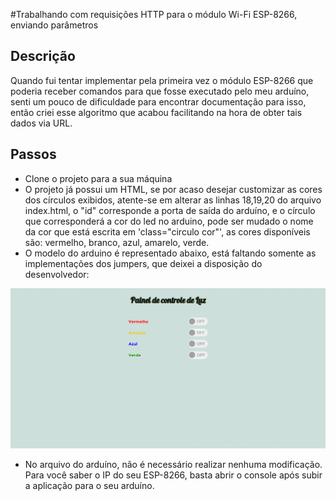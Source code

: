 #Trabalhando com requisições HTTP para o módulo Wi-Fi ESP-8266, enviando parâmetros 


## Descrição

Quando fui tentar implementar pela primeira vez o módulo ESP-8266 que poderia receber comandos para que fosse executado pelo meu arduíno, senti um pouco de dificuldade para encontrar documentação para isso, então criei esse algoritmo que acabou facilitando na hora de obter tais dados via URL.

## Passos

* Clone o projeto para a sua máquina
* O projeto já possui um HTML, se por acaso desejar customizar as cores dos círculos exibidos, atente-se em alterar as linhas 18,19,20 do arquivo index.html, o "id" corresponde a porta de saída do arduíno, e o círculo que corresponderá a cor do led no arduino, pode ser mudado o nome da cor que está escrita em 'class="circulo cor"', as cores disponíveis são: vermelho, branco, azul, amarelo, verde.
* O modelo do arduino é representado abaixo, está faltando somente as implementações dos jumpers, que deixei a disposição do desenvolvedor:

![Demo](https://raw.githubusercontent.com/alissonzampietro/arduino_php/master/assets/imagens/layout.jpg)

* No arquivo do arduíno, não é necessário realizar nenhuma modificação. Para você saber o IP do seu ESP-8266, basta abrir o console após subir a aplicação para o seu arduíno.